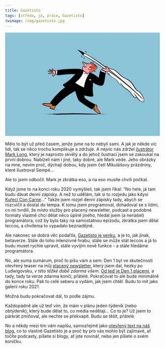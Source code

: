```yaml
---
title: Gazetisto
tags: [středa, já, práce, Gazetisto]
twimage: /img/gazetisto.jpg
---
```


![cover](/img/gazetisto.jpg)

Mělo to být už před časem, jenže jsme na to nebyli sami. A jak je někde víc lidí, tak se něco trochu komplikuje a zdržuje. A nejvíc nás zdržel [ilustrátor Mark Long](https://www.marklongillustration.co.uk/), který je naprosto skvělý a do jehož ilustrací jsem se zakoukal na první dobrou. Nabízeli nám i jiné, taky dobré, ale Mark vede. Jeho obrázky na mne, nevím proč, dýchají dobou, kdy jsem četl Mikulášovy prázdniny, které ilustroval Sempé...

Ale to jsem odbočil. Mark je zkrátka eso, a na eso musíte chvíli počkat.

Když jsme to na konci roku 2020 vymýšleli, tak jsem říkal: "No hele, já tam budu dávat denní zápisky. A než to udělám, tak si to rozjedu jako kdysi [Kuřecí Con Carne](https://kcc.misantrop.info/)..." Takže jsem rozjel denní zápisky tady, abych se rozcvičil a dostal do tempa. K tomu jsem programoval, dohadoval se s lidmi, co mi tvrdili, že místo služby pro placený newsletter, podcast a podobné formáty vlastně chci dělat něco úplně jiného, hledal jsem (a nenašel) programátora, což by bylo taky na samostatnou epizodu, zkrátka jsem dělal leccos, a chvílema to vypadalo beznadějně.

Ale nakonec se dobrá věc podařila, [Gazetisto je venku](https://www.mediaguru.cz/clanky/2021/09/zahajuje-gazetisto-sluzba-pro-ceske-tvurce-placeneho-obsahu/), a je to, jak jinak, betaverze. Stále do toho intenzivně hrabu, stále se může stát leccos a já to budu muset rychle upravit, stále vyvíjím nové funkce - a stále hledáme programátora.

No, ale suma sumárum, proč to píšu vám a sem: Den 1 byl ve skutečnosti otevřený teaser na můj [placený newsletter](https://p.gazetisto.com/den1), který jsem dal, hezky po Ludwigovsku, _v této těžké době zdarma všem_. [Od teď je Den 1 placený](https://p.gazetisto.com/den1/subscribe), a tady, tady ta verze zdarma končí, přátelé. Pokračovat to ale bude minimálně do konce roku. Pak to celé seberu a vydám, jak jsem chtěl. Budu to mít jako galerii roku 2021.

Možná budu pokračovat dál, to podle zájmu.

Každopádně ale už teď vím, že mám v plánu jeden týdeník (nebo obtýdeník), který bude dělat to, co média nedělají... Co to je? Už jsem to párkrát zmiňoval, ale nechte se překvapit. Budu se těšit, přátelé.

No a někdy mezi tím vám napíšu, samozřejmě jako [otevřený text na náš blog](https://blog.gazetisto.com/), co to vlastně Gazetisto je a proč by pro vás mohlo být zajímavé, ať točíte podcasty, píšete si blogy, ať jste novinář, nebo jen píšete o svém koníčku.